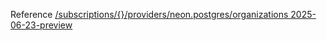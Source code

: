 Reference [/subscriptions/{}/providers/neon.postgres/organizations 2025-06-23-preview](/Resources/mgmt-plane/L3N1YnNjcmlwdGlvbnMve30vcHJvdmlkZXJzL25lb24ucG9zdGdyZXMvb3JnYW5pemF0aW9ucw==/2025-06-23-preview.xml)
